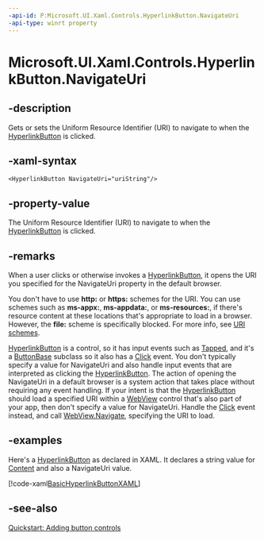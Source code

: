 ```yaml
---
-api-id: P:Microsoft.UI.Xaml.Controls.HyperlinkButton.NavigateUri
-api-type: winrt property
---
```


<!-- Property syntax
public Windows.Foundation.Uri NavigateUri { get;  set; }
-->

# Microsoft.UI.Xaml.Controls.HyperlinkButton.NavigateUri

## -description
Gets or sets the Uniform Resource Identifier (URI) to navigate to when the [HyperlinkButton](hyperlinkbutton.md) is clicked.

## -xaml-syntax
```xaml
<HyperlinkButton NavigateUri="uriString"/>
```


## -property-value
The Uniform Resource Identifier (URI) to navigate to when the [HyperlinkButton](hyperlinkbutton.md) is clicked.

## -remarks
When a user clicks or otherwise invokes a [HyperlinkButton](hyperlinkbutton.md), it opens the URI you specified for the NavigateUri property in the default browser.

You don't have to use **http:** or **https:** schemes for the URI. You can use schemes such as **ms-appx:**, **ms-appdata:**, or **ms-resources:**, if there's resource content at these locations that's appropriate to load in a browser. However, the **file:** scheme is specifically blocked. For more info, see [URI schemes](/previous-versions/windows/apps/jj655406(v=win.10)).

[HyperlinkButton](hyperlinkbutton.md) is a control, so it has input events such as [Tapped](../microsoft.ui.xaml/uielement_tapped.md), and it's a [ButtonBase](../microsoft.ui.xaml.controls.primitives/buttonbase.md) subclass so it also has a [Click](../microsoft.ui.xaml.controls.primitives/buttonbase_click.md) event. You don't typically specify a value for NavigateUri and also handle input events that are interpreted as clicking the [HyperlinkButton](hyperlinkbutton.md). The action of opening the NavigateUri in a default browser is a system action that takes place without requiring any event handling. If your intent is that the [HyperlinkButton](hyperlinkbutton.md) should load a specified URI within a [WebView](webview.md) control that's also part of your app, then don't specify a value for NavigateUri. Handle the [Click](../microsoft.ui.xaml.controls.primitives/buttonbase_click.md) event instead, and call [WebView.Navigate](webview_navigate_1098085581.md), specifying the URI to load.

## -examples
Here's a [HyperlinkButton](hyperlinkbutton.md) as declared in XAML. It declares a string value for [Content](contentcontrol_content.md) and also a NavigateUri value.



[!code-xaml[BasicHyperlinkButtonXAML](../microsoft.ui.xaml.controls/code/BasicControlSnippets/CS/MainPage.xaml#SnippetBasicHyperlinkButtonXAML)]

## -see-also
[Quickstart: Adding button controls](/previous-versions/windows/apps/jj153346(v=win.10))
